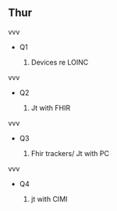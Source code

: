 ## Thur

vvv

- Q1

    1. Devices re LOINC

vvv

- Q2

    1. Jt with FHIR

vvv

- Q3

    1. Fhir trackers/ Jt with PC

vvv

- Q4

    1. jt with CIMI
